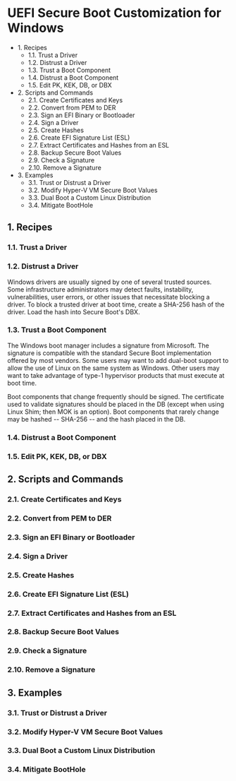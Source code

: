 # UEFI Secure Boot Customization for Windows
- 1\. Recipes
  - 1.1. Trust a Driver
  - 1.2. Distrust a Driver
  - 1.3. Trust a Boot Component
  - 1.4. Distrust a Boot Component
  - 1.5. Edit PK, KEK, DB, or DBX
- 2\. Scripts and Commands
	- 2.1. Create Certificates and Keys
	- 2.2. Convert from PEM to DER
	- 2.3. Sign an EFI Binary or Bootloader
	- 2.4. Sign a Driver
	- 2.5. Create Hashes
	- 2.6. Create EFI Signature List (ESL)
	- 2.7. Extract Certificates and Hashes from an ESL
	- 2.8. Backup Secure Boot Values
	- 2.9. Check a Signature
	- 2.10. Remove a Signature
- 3\. Examples
  - 3.1. Trust or Distrust a Driver
  - 3.2. Modify Hyper-V VM Secure Boot Values
  - 3.3. Dual Boot a Custom Linux Distribution
  - 3.4. Mitigate BootHole
  
## 1\. Recipes
### 1.1. Trust a Driver

### 1.2. Distrust a Driver
Windows drivers are usually signed by one of several trusted sources. Some infrastructure administrators may detect faults, instability, vulnerabilities, user errors, or other issues that necessitate blocking a driver. To block a trusted driver at boot time, create a SHA-256 hash of the driver. Load the hash into Secure Boot's DBX.

### 1.3. Trust a Boot Component
The Windows boot manager includes a signature from Microsoft. The signature is compatible with the standard Secure Boot implementation offered by most vendors. Some users may want to add dual-boot support to allow the use of Linux on the same system as Windows. Other users may want to take advantage of type-1 hypervisor products that must execute at boot time.

Boot components that change frequently should be signed. The certificate used to validate signatures should be placed in the DB (except when using Linux Shim; then MOK is an option). Boot components that rarely change may be hashed -- SHA-256 -- and the hash placed in the DB.

### 1.4. Distrust a Boot Component

### 1.5. Edit PK, KEK, DB, or DBX

## 2\. Scripts and Commands
### 2.1. Create Certificates and Keys

### 2.2. Convert from PEM to DER

### 2.3. Sign an EFI Binary or Bootloader

### 2.4. Sign a Driver

### 2.5. Create Hashes

### 2.6. Create EFI Signature List (ESL)

### 2.7. Extract Certificates and Hashes from an ESL

### 2.8. Backup Secure Boot Values

### 2.9. Check a Signature

### 2.10. Remove a Signature

## 3\. Examples
### 3.1. Trust or Distrust a Driver

### 3.2. Modify Hyper-V VM Secure Boot Values

### 3.3. Dual Boot a Custom Linux Distribution

### 3.4. Mitigate BootHole
